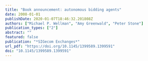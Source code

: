 ```yaml
---
title: "Book announcement: autonomous bidding agents"
date: 2008-01-01
publishDate: 2020-01-07T18:46:32.201808Z
authors: ["Michael P. Wellman", "Amy Greenwald", "Peter Stone"]
publication_types: ["2"]
abstract: ""
featured: false
publication: "*SIGecom Exchanges*"
url_pdf: "https://doi.org/10.1145/1399589.1399591"
doi: "10.1145/1399589.1399591"
---
```


